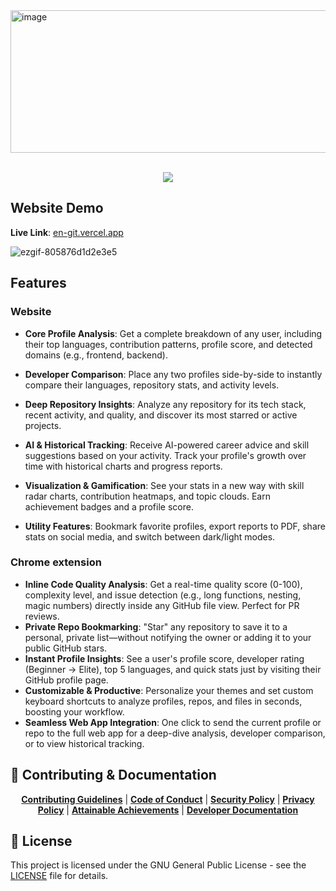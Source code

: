 <img width="1036" height="228" alt="image" src="https://github.com/user-attachments/assets/2a0dd523-154f-4afb-939f-eda3385aa5f9" />
<br />
<br />
<p align="center">
    <img src="https://skillicons.dev/icons?i=react,vite,tailwind,nodejs,express,mongodb,git,github,vercel,postman&perline=10" />
</p>
 
  
## Website Demo
**Live Link**: [en-git.vercel.app](https://en-git.vercel.app/)

![ezgif-805876d1d2e3e5](https://github.com/user-attachments/assets/0a50521a-2b1b-49ca-bf6e-b21660d80bcb)

## Features

### **Website**

- **Core Profile Analysis**: Get a complete breakdown of any user, including their top languages, contribution patterns, profile score, and detected domains (e.g., frontend, backend).

- **Developer Comparison**: Place any two profiles side-by-side to instantly compare their languages, repository stats, and activity levels.

- **Deep Repository Insights**: Analyze any repository for its tech stack, recent activity, and quality, and discover its most starred or active projects.

- **AI & Historical Tracking**: Receive AI-powered career advice and skill suggestions based on your activity. Track your profile's growth over time with historical charts and progress reports.

- **Visualization & Gamification**: See your stats in a new way with skill radar charts, contribution heatmaps, and topic clouds. Earn achievement badges and a profile score.

- **Utility Features**: Bookmark favorite profiles, export reports to PDF, share stats on social media, and switch between dark/light modes.

### **Chrome extension**

- **Inline Code Quality Analysis**: Get a real-time quality score (0-100), complexity level, and issue detection (e.g., long functions, nesting, magic numbers) directly inside any GitHub file view. Perfect for PR reviews.
- **Private Repo Bookmarking**: "Star" any repository to save it to a personal, private list—without notifying the owner or adding it to your public GitHub stars.
- **Instant Profile Insights**: See a user's profile score, developer rating (Beginner → Elite), top 5 languages, and quick stats just by visiting their GitHub profile page.
- **Customizable & Productive**: Personalize your themes and set custom keyboard shortcuts to analyze profiles, repos, and files in seconds, boosting your workflow.
- **Seamless Web App Integration**: One click to send the current profile or repo to the full web app for a deep-dive analysis, developer comparison, or to view historical tracking.

## 🤝 Contributing & Documentation

<p align="center">
  <a href=".github/documentation/CONTRIBUTING.md"><strong>Contributing Guidelines</strong></a> | 
  <a href=".github/documentation/code_of_conduct.md"><strong>Code of Conduct</strong></a> | 
  <a href=".github/documentation/SECURITY.md"><strong>Security Policy</strong></a> | 
  <a href=".github/documentation/PRIVACY-POLICY.md"><strong>Privacy Policy</strong></a> | 
  <a href=".github/documentation/ACHIEVEMENTS.md"><strong>Attainable Achievements</strong></a> | 
  <a href=".github/documentation/DEV_DOCS.md"><strong>Developer Documentation</strong></a>
</p>

## 📄 License

This project is licensed under the GNU General Public License - see the [LICENSE](LICENSE) file for details.
